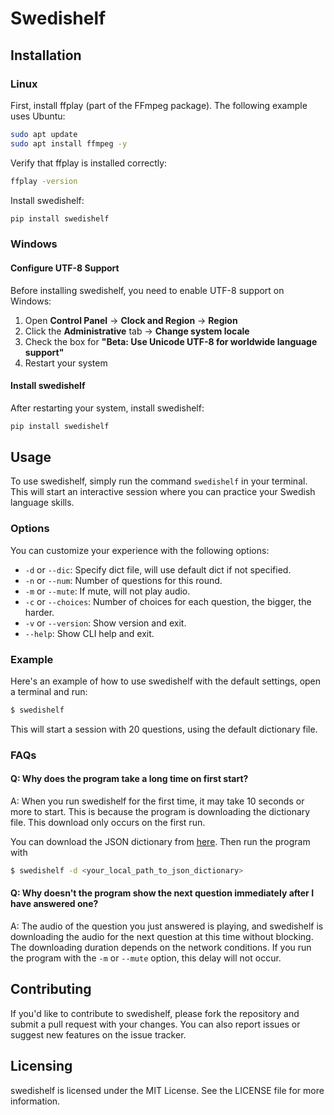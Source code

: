 # Swedishelf

## Installation

### Linux

First, install ffplay (part of the FFmpeg package). The following example uses Ubuntu:

```bash
sudo apt update
sudo apt install ffmpeg -y
```

Verify that ffplay is installed correctly:

```bash
ffplay -version
```

Install swedishelf:

```bash
pip install swedishelf
```

### Windows

#### Configure UTF-8 Support

Before installing swedishelf, you need to enable UTF-8 support on Windows:

1. Open **Control Panel** → **Clock and Region** → **Region**
2. Click the **Administrative** tab → **Change system locale**
3. Check the box for **"Beta: Use Unicode UTF-8 for worldwide language support"**
4. Restart your system

#### Install swedishelf

After restarting your system, install swedishelf:

```bash
pip install swedishelf
```

## Usage

To use swedishelf, simply run the command `swedishelf` in your terminal. This will start an interactive session where you can practice your Swedish language skills.

### Options

You can customize your experience with the following options:

* `-d` or `--dic`: Specify dict file, will use default dict if not specified.
* `-n` or `--num`: Number of questions for this round.
* `-m` or `--mute`: If mute, will not play audio.
* `-c` or `--choices`: Number of choices for each question, the bigger, the harder.
* `-v` or `--version`: Show version and exit.
* `--help`: Show CLI help and exit.

### Example

Here's an example of how to use swedishelf with the default settings, open a terminal and run:
```bash
$ swedishelf
```
This will start a session with 20 questions, using the default dictionary file.

### FAQs

#### Q: Why does the program take a long time on first start?
A: When you run swedishelf for the first time, it may take 10 seconds or more to start. This is because the program is downloading the dictionary file. This download only occurs on the first run.

You can download the JSON dictionary from [here](https://github.com/celestialli/convert-dict/releases/tag/v1.0.4488). Then run the program with
```bash
$ swedishelf -d <your_local_path_to_json_dictionary>
```

#### Q: Why doesn't the program show the next question immediately after I have answered one?
A: The audio of the question you just answered is playing, and swedishelf is downloading the audio for the next question at this time without blocking. The downloading duration depends on the network conditions. If you run the program with the `-m` or `--mute` option, this delay will not occur.

## Contributing

If you'd like to contribute to swedishelf, please fork the repository and submit a pull request with your changes. You can also report issues or suggest new features on the issue tracker.

## Licensing

swedishelf is licensed under the MIT License. See the LICENSE file for more information.
